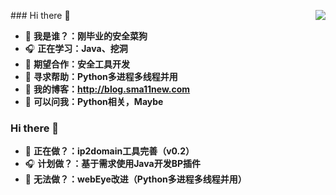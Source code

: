  <img align="right" src="https://github-readme-stats.vercel.app/api?username=Sma11New&show_icons=true&theme=radical"> ### Hi there 👋            
- 🌱 **我是谁？：刚毕业的安全菜狗**   
- 🎧 **正在学习：Java、挖洞**
- 👯 **期望合作：安全工具开发**  
- 🤔 **寻求帮助：Python多进程多线程并用**
- 🍔 **我的博客：http://blog.sma11new.com**
- 💬 **可以问我：Python相关，Maybe**
### Hi there 👋
- 🌱 **正在做？：ip2domain工具完善（v0.2）**
- 🎧 **计划做？：基于需求使用Java开发BP插件**
- 🤔 **无法做？：webEye改进（Python多进程多线程并用）**
